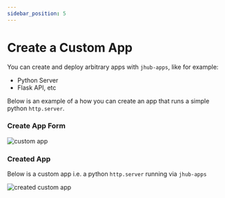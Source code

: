 ```yaml
---
sidebar_position: 5
---
```


# Create a Custom App

You can create and deploy arbitrary apps with `jhub-apps`, like for example:

- Python Server
- Flask API, etc

Below is an example of a how you can create an app that runs a simple python `http.server`.

### Create App Form
![custom app](/img/custom_app_creation.png)


### Created App

Below is a custom app i.e. a python `http.server` running via `jhub-apps`

![created custom app](/img/custom_app.png)
